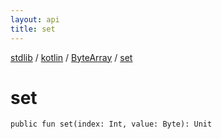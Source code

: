 ```yaml
---
layout: api
title: set
---
```

[stdlib](../../index.md) / [kotlin](../index.md) / [ByteArray](index.md) / [set](set.md)

# set

```
public fun set(index: Int, value: Byte): Unit
```
